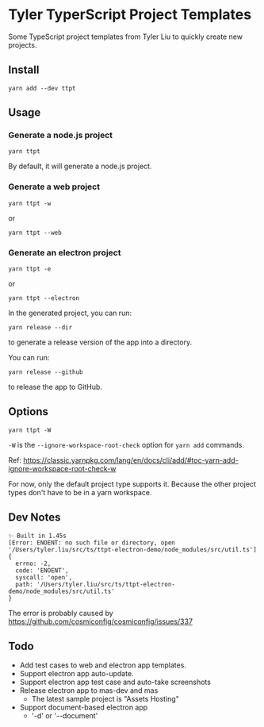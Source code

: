 # Tyler TyperScript Project Templates

Some TypeScript project templates from Tyler Liu to quickly create new projects.

## Install

```
yarn add --dev ttpt
```

## Usage

### Generate a node.js project

```
yarn ttpt
```

By default, it will generate a node.js project.

### Generate a web project

```
yarn ttpt -w
```

or

```
yarn ttpt --web
```

### Generate an electron project

```
yarn ttpt -e
```

or

```
yarn ttpt --electron
```

In the generated project, you can run:

```
yarn release --dir
```

to generate a release version of the app into a directory.

You can run:

```
yarn release --github
```

to release the app to GitHub.

## Options

```
yarn ttpt -W
```

`-W` is the `--ignore-workspace-root-check` option for `yarn add` commands.

Ref: https://classic.yarnpkg.com/lang/en/docs/cli/add/#toc-yarn-add-ignore-workspace-root-check-w

For now, only the default project type supports it.
Because the other project types don't have to be in a yarn workspace.

## Dev Notes

```
✨ Built in 1.45s
[Error: ENOENT: no such file or directory, open '/Users/tyler.liu/src/ts/ttpt-electron-demo/node_modules/src/util.ts'] {
  errno: -2,
  code: 'ENOENT',
  syscall: 'open',
  path: '/Users/tyler.liu/src/ts/ttpt-electron-demo/node_modules/src/util.ts'
}
```

The error is probably caused by https://github.com/cosmiconfig/cosmiconfig/issues/337

## Todo

- Add test cases to web and electron app templates.
- Support electron app auto-update.
- Support electron app test case and auto-take screenshots
- Release electron app to mas-dev and mas
  - The latest sample project is "Assets Hosting"
- Support document-based electron app
  - '-d' or '--document'
